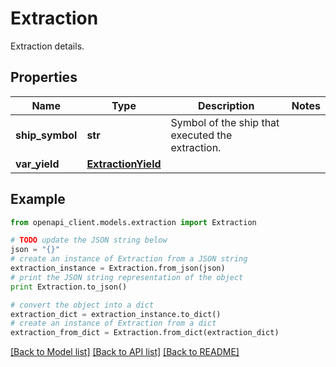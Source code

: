 # Extraction

Extraction details.

## Properties
Name | Type | Description | Notes
------------ | ------------- | ------------- | -------------
**ship_symbol** | **str** | Symbol of the ship that executed the extraction. | 
**var_yield** | [**ExtractionYield**](ExtractionYield.md) |  | 

## Example

```python
from openapi_client.models.extraction import Extraction

# TODO update the JSON string below
json = "{}"
# create an instance of Extraction from a JSON string
extraction_instance = Extraction.from_json(json)
# print the JSON string representation of the object
print Extraction.to_json()

# convert the object into a dict
extraction_dict = extraction_instance.to_dict()
# create an instance of Extraction from a dict
extraction_from_dict = Extraction.from_dict(extraction_dict)
```
[[Back to Model list]](../README.md#documentation-for-models) [[Back to API list]](../README.md#documentation-for-api-endpoints) [[Back to README]](../README.md)


